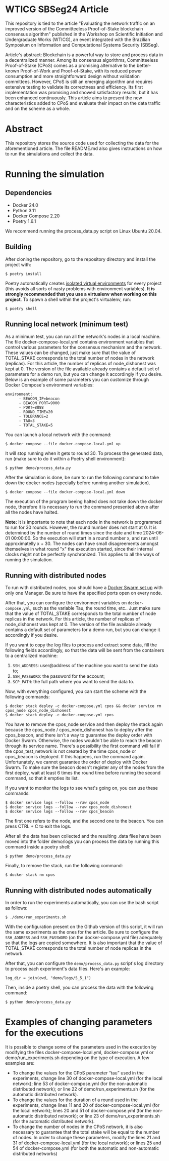 # WTICG SBSeg24 Article

This repository is tied to the article "Evaluating the network traffic on an improved version of the Committeeless Proof-of-Stake blockchain consensus algorithm" published in the Workshop on Scientific Initiation and Undergraduate Works (WTICG), an event integrated with the Brazilian Symposium on Information and Computational Systems Security (SBSeg).

Article's abstract: Blockchain is a powerful way to store and process data in a decentralized manner. Among its consensus algorithms, Committeeless Proof-of-Stake (CPoS) comes as a promising alternative to the better-known Proof-of-Work and Proof-of-Stake, with its reduced power consumption and more straightforward design without validation committees. However, CPoS is still an emerging algorithm and requires extensive testing to validate its correctness and efficiency. Its first implementation was promising and showed satisfactory results, but it has been enhanced continuously. This article aims to present the new characteristics added to CPoS and evaluate their impact on the data traffic and on the scheme as a whole.

# Abstract

This repository stores the source code used for collecting the data for the aforementioned article. The file README.md also gives instructions on how to run the simulations and collect the data.

# Running the simulation

## Dependencies

- Docker 24.0
- Python 3.11
- Docker Compose 2.20
- Poetry 1.6.1

We recommend running the process_data.py script on Linux Ubuntu 20.04.

## Building

After cloning the repository, go to the repository directory and install the project with:

```
$ poetry install
```

Poetry automatically creates [isolated virtual environments](https://realpython.com/python-virtual-environments-a-primer/) for every project (this avoids all sorts of nasty problems with environment variables). **It is strongly recommended that you use a virtualenv when working on this project**. To spawn a shell within the project's virtualenv, run:

```
$ poetry shell
```

## Running local network (minimum test)

As a minimum test, you can run all the network's nodes in a local machine. The file docker-compose-local.yml contains environment variables that control various parameters for the consensus mechanism and the network. These values can be changed, just make sure that the value of TOTAL_STAKE corresponds to the total number of nodes in the network (replicas). For this article, the number of replicas of node_dishonest was kept at 0. The version of the file available already contains a default set of parameters for a demo run, but you can change it accordingly if you desire. Below is an example of some parameters you can customize through Docker Compose's environment variables:

```
environment:
      - BEACON_IP=beacon
      - BEACON_PORT=9000
      - PORT=8888
      - ROUND_TIME=20
      - TOLERANCE=2
      - TAU=3
      - TOTAL_STAKE=5
```

You can launch a local network with the command:

```
$ docker compose --file docker-compose-local.yml up
```

It will stop running when it gets to round 30. To process the generated data, run (make sure to do it within a Poetry shell environment):

```
$ python demo/process_data.py
```

After the simulation is done, be sure to run the following command to take down the docker nodes (specially before running another simulation).

```
$ docker compose --file docker-compose-local.yml down
```

The execution of the program beeing halted does not take down the docker node, therefore it is necessary to run the command presented above after all the nodes have halted.

**Note:** It is importante to note that each node in the network is programmed to run for 30 rounds. However, the round number does not start at 0. It is determined by the number of round times since the date and time 2024-06-01 00:00:00. So the execution will start in a round number x, and run until approximatelly x + 30. The nodes can have small disagreements amongst themselves in what round "x" the execution started, since their internal clocks might not be perfectly synchronized. This applies to all the ways of running the simulation.

## Running with distributed nodes

To run with distributed nodes, you should have a [Docker Swarm set up](https://docs.docker.com/engine/swarm/swarm-tutorial/) with only one Manager. Be sure to have the specified ports open on every node.

After that, you can configure the environment variables on `docker-compose.yml`, such as the variable Tau, the round time, etc.. Just make sure that the value of TOTAL_STAKE corresponds to the total number of node replicas in the network. For this article, the number of replicas of node_dishonest was kept at 0. The version of the file available already contains a default set of parameters for a demo run, but you can change it accordingly if you desire.

If you want to copy the log files to process and extract some data, fill the following fields accordingly, so that the data will be sent from the containers to a centralized machine:

1. `SSH_ADDRESS`: user@address of the machine you want to send the data to;
2. `SSH_PASSWORD`: the password for the account;
3. `SCP_PATH`: the full path where you want to send the data to.

Now, with everything configured, you can start the scheme with the following commands:

```
$ docker stack deploy -c docker-compose.yml cpos && docker service rm cpos_node cpos_node_dishonest
$ docker stack deploy -c docker-compose.yml cpos
```

You have to remove the cpos_node service and then deploy the stack again because the cpos_node / cpos_node_dishonest has to deploy after the cpos_beacon, and there isn't a way to guarantee the deploy order with Docker Swarm. Otherwise, the nodes wouldn't be able to reach the beacon through its service name. There's a possibility the first command will fail if the cpos_test_network is not created by the time cpos_node or cpos_beacon is deployed. If this happens, run the command again. Unfortunately, we cannot guarantee the order of deploy with Docker Swarm. To make sure the beacon doesn't register any of the nodes from the first deploy, wait at least 6 times the round time before running the second command, so that it empties its list.

If you want to monitor the logs to see what's going on, you can use these commands:

```
$ docker service logs --follow --raw cpos_node
$ docker service logs --follow --raw cpos_node_dishonest
$ docker service logs --follow --raw cpos_beacon
```

The first one refers to the node, and the second one to the beacon. You can press CTRL + C to exit the logs.

After all the data has been collected and the resulting .data files have been moved into the folder demo/logs you can process the data by running this command inside a poetry shell:

```
$ python demo/process_data.py
```

Finally, to remove the stack, run the following command:

```
$ docker stack rm cpos
```

## Running with distributed nodes automatically

In order to run the experiments automatically, you can use the bash script as follows:

```
$ ./demo/run_experiments.sh
```

With the configuration present on the Github version of this script, it will run the same experiments as the ones for the article. Be sure to configure the `SSH_ADDRESS` and `SSH_PASSWORD` (on the docker-compose.yml file) adequately so that the logs are copied somewhere. It is also important that the value of TOTAL_STAKE corresponds to the total number of node replicas in the network.

After that, you can configure the `demo/process_data.py` script's log directory to process each experiment's data files. Here's an example:

```
log_dir = join(cwd, "demo/logs/5_5_1")
```

Then, inside a poetry shell, you can process the data with the following command:

```
$ python demo/process_data.py
```

# Examples of changing parameters for the executions

It is possible to change some of the parameters used in the execution by modifying the files docker-compose-local.yml, docker-compose.yml or demo/run_experiments.sh depending on the type of execution. A few examples are:

- To change the values for the CPoS parameter “tau” used in the experiments, change line 30 of docker-compose-local.yml (for the local network); line 53 of docker-compose.yml (for the non-automatic distributed network); or line 22 of demo/run_experiments.sh (for the automatic distributed network).
- To change the values for the duration of a round used in the experiments, change lines 11 and 20 of docker-compose-local.yml (for the local network); lines 20 and 51 of docker-compose.yml (for the non-automatic distributed network); or line 23 of demo/run_experiments.sh (for the automatic distributed network).
- To change the number of nodes in the CPoS network, it is also necessary to guarantee that the total stake will be equal to the number of nodes. In order to change these parameters, modify the lines 21 and 31 of docker-compose-local.yml (for the local network); or lines 25 and 54 of docker-compose.yml (for both the automatic and non-automatic distributed networks)

